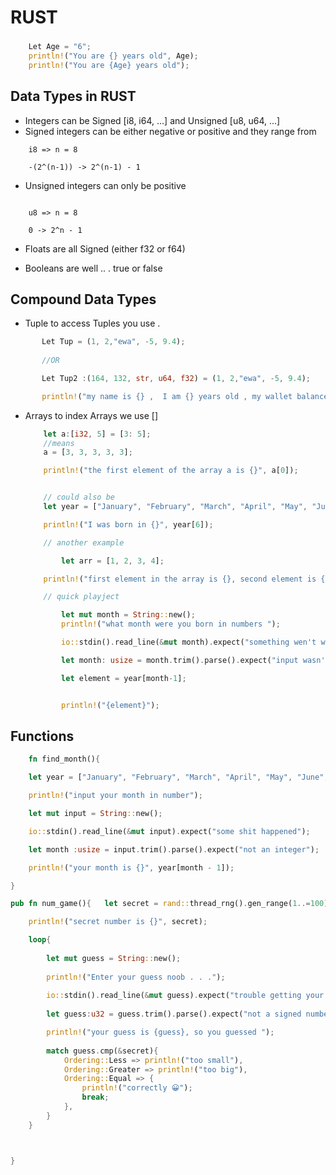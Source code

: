# RUST

### 

```RUST
    Let Age = "6";
    println!("You are {} years old", Age);
    println!("You are {Age} years old");
```

## Data Types in RUST

- Integers can be Signed [i8, i64, ...] and Unsigned [u8, u64, ...]
- Signed integers can be either negative or positive and they range from
``` Caveman
    i8 => n = 8

    -(2^(n-1)) -> 2^(n-1) - 1
```

- Unsigned integers can only be positive 
``` caveman

    u8 => n = 8

    0 -> 2^n - 1
```

- Floats are all Signed (either f32 or f64)

- Booleans are well .. . true or false

## Compound Data Types
- Tuple
 to access Tuples you use .
 ``` RUST
        Let Tup = (1, 2,"ewa", -5, 9.4);
        
        //OR

        Let Tup2 :(164, 132, str, u64, f32) = (1, 2,"ewa", -5, 9.4);

        println!("my name is {} ,  I am {} years old , my wallet balance is ${}", tup.2, tup.1, tup.4);
 ```
- Arrays
    to index Arrays we use []
    ``` RUST
        let a:[i32, 5] = [3: 5];
        //means
        a = [3, 3, 3, 3, 3];

        println!("the first element of the array a is {}", a[0]);


        // could also be 
        let year = ["January", "February", "March", "April", "May", "June", "July","August", "September", "October", "November", "December"]; 

        println!("I was born in {}", year[6]);

        // another example

            let arr = [1, 2, 3, 4];

        println!("first element in the array is {}, second element is {}, third element is {}, fourth element is {}", arr[0], arr[1], arr[2], arr[3]);

        // quick playject

            let mut month = String::new();
            println!("what month were you born in numbers ");

            io::stdin().read_line(&mut month).expect("something wen't wrong");

            let month: usize = month.trim().parse().expect("input wasn't a number");

            let element = year[month-1];


            println!("{element}");
    ```

## Functions

```RUST
    fn find_month(){

    let year = ["January", "February", "March", "April", "May", "June", "July","August", "September", "October", "November", "December"];

    println!("input your month in number");

    let mut input = String::new();

    io::stdin().read_line(&mut input).expect("some shit happened");

    let month :usize = input.trim().parse().expect("not an integer");

    println!("your month is {}", year[month - 1]);

}

pub fn num_game(){   let secret = rand::thread_rng().gen_range(1..=100);

    println!("secret number is {}", secret);

    loop{
        
        let mut guess = String::new();
    
        println!("Enter your guess noob . . .");
        
        io::stdin().read_line(&mut guess).expect("trouble getting your guess");
    
        let guess:u32 = guess.trim().parse().expect("not a signed number");

        println!("your guess is {guess}, so you guessed ");
    
        match guess.cmp(&secret){
            Ordering::Less => println!("too small"),
            Ordering::Greater => println!("too big"),
            Ordering::Equal => {
                println!("correctly 😀");
                break; 
            },
        }
    }



}
```